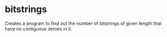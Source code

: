 # bitstrings
Creates a program to find out the number of bitstrings of given length that have no contiguous zeroes in it.
